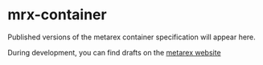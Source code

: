 # mrx-container
Published versions of the metarex container specification will appear here.

During development, you can find drafts on the [metarex website](https://metarex.media/specifications/mrx-container-spec/)
